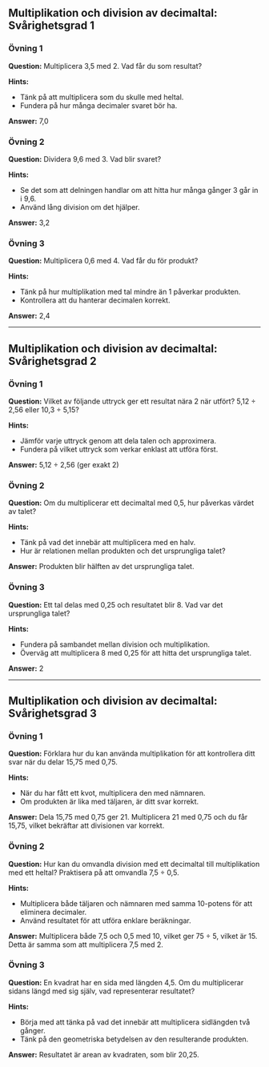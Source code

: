 ## Multiplikation och division av decimaltal: Svårighetsgrad 1

### Övning 1
**Question:** Multiplicera 3,5 med 2. Vad får du som resultat?

**Hints:** 
- Tänk på att multiplicera som du skulle med heltal.
- Fundera på hur många decimaler svaret bör ha.

**Answer:** 7,0

### Övning 2
**Question:** Dividera 9,6 med 3. Vad blir svaret?

**Hints:** 
- Se det som att delningen handlar om att hitta hur många gånger 3 går in i 9,6.
- Använd lång division om det hjälper.

**Answer:** 3,2

### Övning 3
**Question:** Multiplicera 0,6 med 4. Vad får du för produkt?

**Hints:** 
- Tänk på hur multiplikation med tal mindre än 1 påverkar produkten.
- Kontrollera att du hanterar decimalen korrekt.

**Answer:** 2,4

---

## Multiplikation och division av decimaltal: Svårighetsgrad 2

### Övning 1
**Question:** Vilket av följande uttryck ger ett resultat nära 2 när utfört? 5,12 ÷ 2,56 eller 10,3 ÷ 5,15?

**Hints:** 
- Jämför varje uttryck genom att dela talen och approximera.
- Fundera på vilket uttryck som verkar enklast att utföra först.

**Answer:** 5,12 ÷ 2,56 (ger exakt 2)

### Övning 2
**Question:** Om du multiplicerar ett decimaltal med 0,5, hur påverkas värdet av talet?

**Hints:** 
- Tänk på vad det innebär att multiplicera med en halv.
- Hur är relationen mellan produkten och det ursprungliga talet?

**Answer:** Produkten blir hälften av det ursprungliga talet.

### Övning 3
**Question:** Ett tal delas med 0,25 och resultatet blir 8. Vad var det ursprungliga talet?

**Hints:** 
- Fundera på sambandet mellan division och multiplikation.
- Överväg att multiplicera 8 med 0,25 för att hitta det ursprungliga talet.

**Answer:** 2

---

## Multiplikation och division av decimaltal: Svårighetsgrad 3

### Övning 1
**Question:** Förklara hur du kan använda multiplikation för att kontrollera ditt svar när du delar 15,75 med 0,75.

**Hints:** 
- När du har fått ett kvot, multiplicera den med nämnaren.
- Om produkten är lika med täljaren, är ditt svar korrekt.

**Answer:** Dela 15,75 med 0,75 ger 21. Multiplicera 21 med 0,75 och du får 15,75, vilket bekräftar att divisionen var korrekt.

### Övning 2
**Question:** Hur kan du omvandla division med ett decimaltal till multiplikation med ett heltal? Praktisera på att omvandla 7,5 ÷ 0,5.

**Hints:** 
- Multiplicera både täljaren och nämnaren med samma 10-potens för att eliminera decimaler.
- Använd resultatet för att utföra enklare beräkningar.

**Answer:** Multiplicera både 7,5 och 0,5 med 10, vilket ger 75 ÷ 5, vilket är 15. Detta är samma som att multiplicera 7,5 med 2.

### Övning 3
**Question:** En kvadrat har en sida med längden 4,5. Om du multiplicerar sidans längd med sig själv, vad representerar resultatet?

**Hints:** 
- Börja med att tänka på vad det innebär att multiplicera sidlängden två gånger.
- Tänk på den geometriska betydelsen av den resulterande produkten.

**Answer:** Resultatet är arean av kvadraten, som blir 20,25.